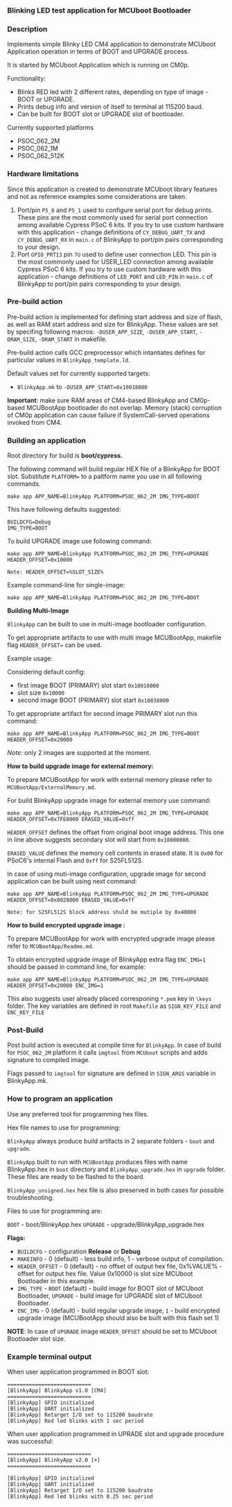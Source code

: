 ### Blinking LED test application for MCUboot Bootloader

### Description

Implements simple Blinky LED CM4 application to demonstrate MCUboot Application operation in terms of BOOT and UPGRADE process.

It is started by MCUboot Application which is running on CM0p.

Functionality:

* Blinks RED led with 2 different rates, depending on type of image - BOOT or UPGRADE.
* Prints debug info and version of itself to terminal at 115200 baud.
* Can be built for BOOT slot or UPGRADE slot of bootloader.

Currently supported platforms

* PSOC_062_2M
* PSOC_062_1M
* PSOC_062_512K

### Hardware limitations

Since this application is created to demonstrate MCUboot library features and not as reference examples some considerations are taken.

1. Port/pin `P5_0` and `P5_1` used to configure serial port for debug prints. These pins are the most commonly used for serial port connection among available Cypress PSoC 6 kits. If you try to use custom hardware with this application - change definitions of `CY_DEBUG_UART_TX` and `CY_DEBUG_UART_RX` in `main.c` of BlinkyApp to port/pin pairs corresponding to your design.
2. Port `GPIO_PRT13` pin `7U` used to define user connection LED. This pin is the most commonly used for USER_LED connection among available Cypress PSoC 6 kits. If you try to use custom hardware with this application - change definitions of `LED_PORT` and `LED_PIN` in `main.c` of BlinkyApp to port/pin pairs corresponding to your design.

### Pre-build action

Pre-build action is implemented for defining start address and size of flash, as well as RAM start address and size for BlinkyApp.
These values are set by specifing following macros: `-DUSER_APP_SIZE`, `-DUSER_APP_START`, `-DRAM_SIZE`, `-DRAM_START` in makefile.

Pre-build action calls GCC preprocessor which intantiates defines for particular values in `BlinkyApp_template.ld`.

Default values set for currently supported targets:
* `BlinkyApp.mk` to `-DUSER_APP_START=0x10018000`

**Important**: make sure RAM areas of CM4-based BlinkyApp and CM0p-based MCUBootApp bootloader do not overlap.
Memory (stack) corruption of CM0p application can cause failure if SystemCall-served operations invoked from CM4.

### Building an application

Root directory for build is **boot/cypress.**

The following command will build regular HEX file of a BlinkyApp for BOOT slot. Substitute `PLATFORM=` to a paltform name you use in all following commands.

    make app APP_NAME=BlinkyApp PLATFORM=PSOC_062_2M IMG_TYPE=BOOT

This have following defaults suggested:

    BUILDCFG=Debug
    IMG_TYPE=BOOT

To build UPGRADE image use following command:

    make app APP_NAME=BlinkyApp PLATFORM=PSOC_062_2M IMG_TYPE=UPGRADE HEADER_OFFSET=0x10000

    Note: HEADER_OFFSET=%SLOT_SIZE%

Example command-line for single-image:

    make app APP_NAME=BlinkyApp PLATFORM=PSOC_062_2M IMG_TYPE=BOOT

**Building Multi-Image**

`BlinkyApp` can be built to use in multi-image bootloader configuration.

To get appropriate artifacts to use with multi image MCUBootApp, makefile flag `HEADER_OFFSET=` can be used.

Example usage:

Considering default config:

* first image BOOT (PRIMARY) slot start `0x10018000`
* slot size `0x10000`
* second image BOOT (PRIMARY) slot start `0x10038000`

To get appropriate artifact for second image PRIMARY slot run this command:

    make app APP_NAME=BlinkyApp PLATFORM=PSOC_062_2M IMG_TYPE=BOOT HEADER_OFFSET=0x20000

*Note:* only 2 images are supported at the moment.

**How to build upgrade image for external memory:**

To prepare MCUBootApp for work with external memory please refer to `MCUBootApp/ExternalMemory.md`.

For build BlinkyApp upgrade image for external memory use command:

    make app APP_NAME=BlinkyApp PLATFORM=PSOC_062_2M IMG_TYPE=UPGRADE HEADER_OFFSET=0x7FE8000 ERASED_VALUE=0xff

`HEADER_OFFSET` defines the offset from original boot image address. This one in line above suggests secondary slot will start from `0x18000000`.

`ERASED_VALUE` defines the memory cell contents in erased state. It is `0x00` for PSoC6's internal Flash and `0xff` for S25FL512S.

In case of using muti-image configuration, upgrade image for second application can be built using next command:

    make app APP_NAME=BlinkyApp PLATFORM=PSOC_062_2M IMG_TYPE=UPGRADE HEADER_OFFSET=0x8028000 ERASED_VALUE=0xff

    Note: for S25FL512S block address shuld be mutiple by 0x40000

**How to build encrypted upgrade image :**

To prepare MCUBootApp for work with encrypted upgrade image please refer to `MCUBootApp/Readme.md`.

To obtain encrypted upgrade image of BlinkyApp extra flag `ENC_IMG=1` should be passed in command line, for example:

    make app APP_NAME=BlinkyApp PLATFORM=PSOC_062_2M IMG_TYPE=UPGRADE HEADER_OFFSET=0x20000 ENC_IMG=1

This also suggests user already placed corresponing `*.pem` key in `\keys` folder. The key variables are defined in root `Makefile` as `SIGN_KEY_FILE` and `ENC_KEY_FILE`

### Post-Build

Post build action is executed at compile time for `BlinkyApp`. In case of build for `PSOC_062_2M` platform it calls `imgtool` from `MCUboot` scripts and adds signature to compiled image.

Flags passed to `imgtool` for signature are defined in `SIGN_ARGS` variable in BlinkyApp.mk.

### How to program an application

Use any preferred tool for programming hex files.

Hex file names to use for programming:

`BlinkyApp` always produce build artifacts in 2 separate folders - `boot` and `upgrade`.

`BlinkyApp` built to run with `MCUBootApp` produces files with name BlinkyApp.hex in `boot` directory and `BlinkyApp_upgrade.hex` in `upgrade` folder. These files are ready to be flashed to the board.

`BlinkyApp_unsigned.hex` hex file is also preserved in both cases for possible troubleshooting.

Files to use for programming are:

`BOOT` - boot/BlinkyApp.hex
`UPGRADE` - upgrade/BlinkyApp_upgrade.hex

**Flags:**
- `BUILDCFG` - configuration **Release** or **Debug**
- `MAKEINFO` - 0 (default) - less build info, 1 - verbose output of compilation.
- `HEADER_OFFSET` - 0 (default) - no offset of output hex file, 0x%VALUE% - offset for output hex file. Value 0x10000 is slot size MCUboot Bootloader in this example.
- `IMG_TYPE` - `BOOT` (default) - build image for BOOT slot of MCUboot Bootloader, `UPGRADE` - build image for UPGRADE slot of MCUboot Bootloader.
- `ENC_IMG` - 0 (default) - build regular upgrade image, `1` - build encrypted upgrade image (MCUBootApp should also be built with this flash set 1)

**NOTE**: In case of `UPGRADE` image `HEADER_OFFSET` should be set to MCUboot Bootloader slot size.

### Example terminal output

When user application programmed in BOOT slot:

    ===========================
    [BlinkyApp] BlinkyApp v1.0 [CM4]
    ===========================
    [BlinkyApp] GPIO initialized
    [BlinkyApp] UART initialized
    [BlinkyApp] Retarget I/O set to 115200 baudrate
    [BlinkyApp] Red led blinks with 1 sec period

When user application programmed in UPRADE slot and upgrade procedure was successful:

    ===========================
    [BlinkyApp] BlinkyApp v2.0 [+]
    ===========================

    [BlinkyApp] GPIO initialized
    [BlinkyApp] UART initialized
    [BlinkyApp] Retarget I/O set to 115200 baudrate
    [BlinkyApp] Red led blinks with 0.25 sec period

